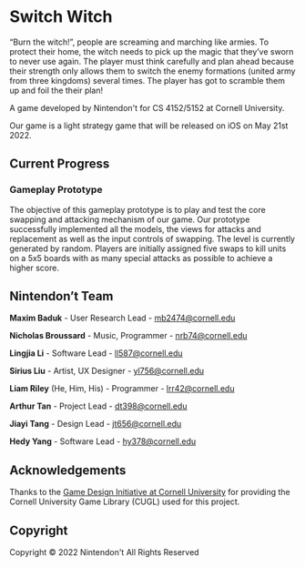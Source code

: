 # Switch Witch

“Burn the witch!”, people are screaming and marching like armies. To protect their home, the witch needs to pick up the magic that they’ve sworn to never use again. The player must think carefully and plan ahead because their strength only allows them to switch the enemy formations (united army from three kingdoms) several times. The player has got to scramble them up and foil the their plan! 

A game developed by Nintendon't for CS 4152/5152 at Cornell University.

Our game is a light strategy game that will be released on iOS on May 21st 2022.

## Current Progress

### Gameplay Prototype

The objective of this gameplay prototype is to play and test the core swapping and attacking mechanism of our game. Our prototype successfully implemented all the models, the views for attacks and replacement as well as the input controls of swapping. The level is currently  generated by random. Players are initially assigned five swaps to kill units on a 5x5 boards with as many special attacks as possible to achieve a higher score. 

## **Nintendon’t** Team

**Maxim Baduk** - User Research Lead - mb2474@cornell.edu

**Nicholas Broussard** - Music, Programmer - [nrb74@cornell.edu](mailto:nrb74@cornell.edu)

**Lingjia Li** - Software Lead - [ll587@cornell.edu](mailto:ll587@cornell.edu)

**Sirius Liu** - Artist, UX Designer - [yl756@cornell.edu](mailto:yl756@cornell.edu)

**Liam Riley** (He, Him, His) - Programmer - [lrr42@cornell.edu](mailto:lrr42@cornell.edu)

**Arthur Tan** - Project Lead - [dt398@cornell.edu](mailto:dt398@cornell.edu)

**Jiayi Tang** - Design Lead - [jt656@cornell.edu](mailto:jt656@cornell.edu)

**Hedy Yang** - Software Lead - [hy378@cornell.edu](mailto:hy378@cornell.edu)

## Acknowledgements

Thanks to the [Game Design Initiative at Cornell University](https://gdiac.cis.cornell.edu/) for providing the Cornell University Game Library (CUGL) used for this project.

## Copyright

Copyright © 2022 Nintendon't
All Rights Reserved
